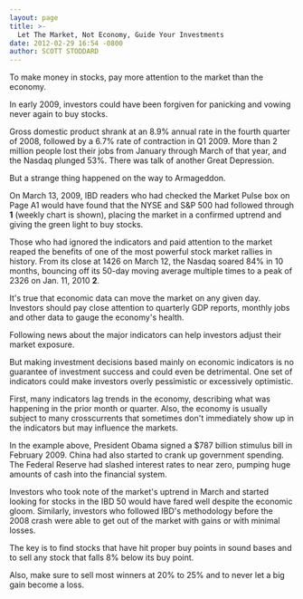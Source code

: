 ```yaml
---
layout: page
title: >-
  Let The Market, Not Economy, Guide Your Investments
date: 2012-02-29 16:54 -0800
author: SCOTT STODDARD
---
```





To make money in stocks, pay more attention to the market than the economy.


In early 2009, investors could have been forgiven for panicking and vowing never again to buy stocks.


Gross domestic product shrank at an 8.9% annual rate in the fourth quarter of 2008, followed by a 6.7% rate of contraction in Q1 2009. More than 2 million people lost their jobs from January through March of that year, and the Nasdaq plunged 53%. There was talk of another Great Depression.


But a strange thing happened on the way to Armageddon.


On March 13, 2009, IBD readers who had checked the Market Pulse box on Page A1 would have found that the NYSE and S&P 500 had followed through **1** (weekly chart is shown), placing the market in a confirmed uptrend and giving the green light to buy stocks.


Those who had ignored the indicators and paid attention to the market reaped the benefits of one of the most powerful stock market rallies in history. From its close at 1426 on March 12, the Nasdaq soared 84% in 10 months, bouncing off its 50-day moving average multiple times to a peak of 2326 on Jan. 11, 2010 **2**.


It's true that economic data can move the market on any given day. Investors should pay close attention to quarterly GDP reports, monthly jobs and other data to gauge the economy's health.


Following news about the major indicators can help investors adjust their market exposure.


But making investment decisions based mainly on economic indicators is no guarantee of investment success and could even be detrimental. One set of indicators could make investors overly pessimistic or excessively optimistic.


First, many indicators lag trends in the economy, describing what was happening in the prior month or quarter. Also, the economy is usually subject to many crosscurrents that sometimes don't immediately show up in the indicators but may influence the markets.


In the example above, President Obama signed a \$787 billion stimulus bill in February 2009. China had also started to crank up government spending. The Federal Reserve had slashed interest rates to near zero, pumping huge amounts of cash into the financial system.


Investors who took note of the market's uptrend in March and started looking for stocks in the IBD 50 would have fared well despite the economic gloom. Similarly, investors who followed IBD's methodology before the 2008 crash were able to get out of the market with gains or with minimal losses.


The key is to find stocks that have hit proper buy points in sound bases and to sell any stock that falls 8% below its buy point.


Also, make sure to sell most winners at 20% to 25% and to never let a big gain become a loss.




